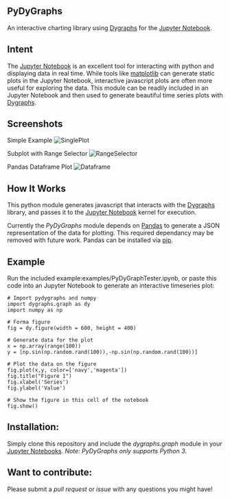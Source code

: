 PyDyGraphs
-----
An interactive charting library using [Dygraphs](http://dygraphs.com/) for the [Jupyter Notebook](https://jupyter.org/).

## Intent

The [Jupyter Notebook](https://jupyter.org/) is an excellent tool for interacting with python and displaying data in real time. While tools like [matplotlib](http://matplotlib.org/) can generate static plots in the Jupyter Notebook, interactive javascript plots are often more useful for exploring the data. This module can be readily included in an Jupyter Notebook and then used to generate beautiful time series plots with [Dygraphs](http://dygraphs.com/).

## Screenshots 

Simple Example
![SinglePlot](http://i.imgur.com/etR5a21.png)

Subplot with Range Selector
![RangeSelector](http://i.imgur.com/bAL7pH6)

Pandas Dataframe Plot
![Dataframe](http://i.imgur.com/eMaCXOM.png)


## How It Works

This python module generates javascript that interacts with the [Dygraphs](http://dygraphs.com/) library, and passes it to the [Jupyter Notebook](https://jupyter.org/) kernel for execution.

Currently the *PyDyGraphs* module depends on [Pandas](http://pandas.pydata.org/) to generate a JSON representation of the data for plotting. This required dependancy may be removed with future work. Pandas can be installed via [pip](https://pypi.python.org/pypi/pip).

## Example
Run the included example:examples/PyDyGraphTester.ipynb, or paste this code into an Jupyter Notebook to generate an interactive timeseries plot:

    # Import pydygraphs and numpy
    import dygraphs.graph as dy
    import numpy as np

    # Forma figure
    fig = dy.figure(width = 600, height = 400)

    # Generate data for the plot
    x = np.array(range(100))
    y = [np.sin(np.random.rand(100)),-np.sin(np.random.rand(100))]

    # Plot the data on the figure
    fig.plot(x,y, color=['navy','magenta'])
    fig.title("Figure 1")
    fig.xlabel('Series')
    fig.ylabel('Value')

    # Show the figure in this cell of the notebook
    fig.show()

## Installation:
Simply clone this repository and include the *dygraphs.graph* module in your [Jupyter Notebooks](https://jupyter.org/). *Note: PyDyGraphs only supports Python 3*.

## Want to contribute:
Please submit a *pull request* or *issue* with any questions you might have!
